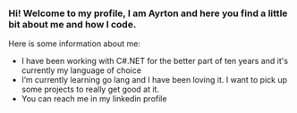 ### Hi! Welcome to my profile, I am Ayrton and here you find a little bit about me and how I code.

Here is some information about me:

- I have been working with C#.NET for the better part of ten years and it's currently my language of choice
- I’m currently learning go lang and I have been loving it. I want to pick up some projects to really get good at it.
- You can reach me in my linkedin profile



<!--
**ayrtonguttier/ayrtonguttier** is a ✨ _special_ ✨ repository because its `README.md` (this file) appears on your GitHub profile.

Here are some ideas to get you started:

- 🔭 I’m currently working on ...
- 🌱 I’m currently learning ...
- 👯 I’m looking to collaborate on ...
- 🤔 I’m looking for help with ...
- 💬 Ask me about ...
- 📫 How to reach me: ...
- 😄 Pronouns: ...
- ⚡ Fun fact: ...
-->
